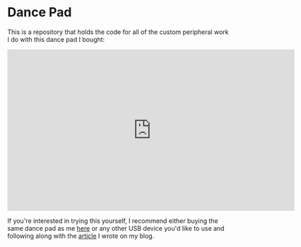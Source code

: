 # Dance Pad
This is a repository that holds the code for all of the custom peripheral work I do with this dance pad I bought:

<iframe width="650" height="365" src="https://www.youtube.com/embed/Y5Q5HogJ8bo" title="Custom PC Peripheral - Dance Pad" frameborder="0" allow="accelerometer; autoplay; clipboard-write; encrypted-media; gyroscope; picture-in-picture" allowfullscreen></iframe>

If you're interested in trying this yourself, I recommend either buying the same dance pad as me <a href='https://www.amazon.com/OSTENT-Non-Slip-Dancing-Blanket-Compatible-PC/dp/B00FJ2KTXC/ref=sr_1_7?keywords=dance+pads&qid=1669093405&sr=8-7'>here</a> or any other USB device you'd like to use and following along with the 
<a href="https://capsncrunch.github.io/articles/dance-pad-programming.html">article</a> I wrote on my blog.
